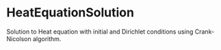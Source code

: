 # HeatEquationSolution

Solution to Heat equation with initial and Dirichlet conditions using Crank-Nicolson algorithm.

